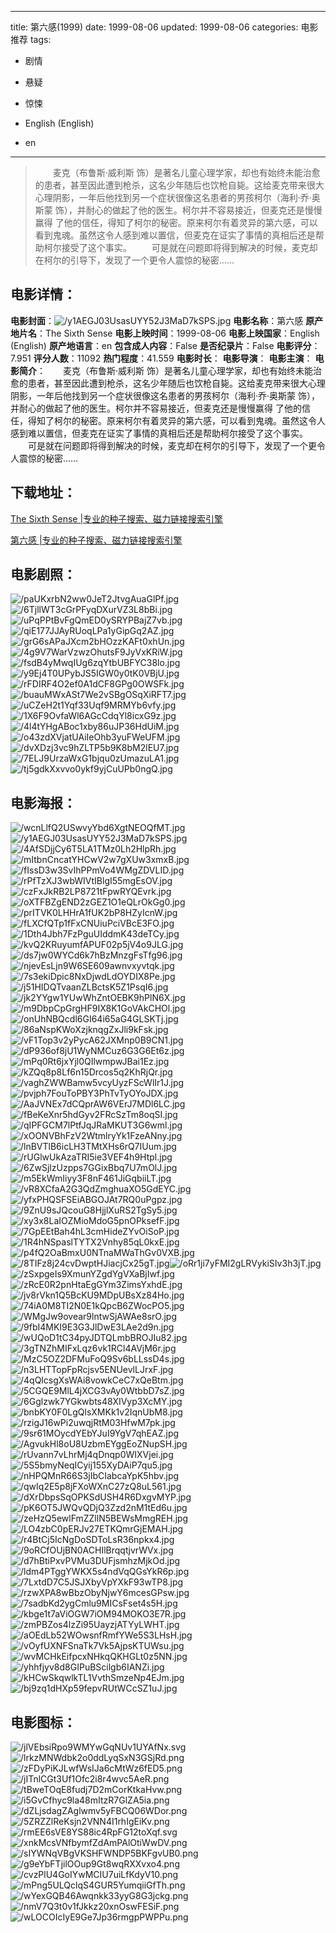 
---
title: 第六感(1999)
date: 1999-08-06
updated: 1999-08-06
categories: 电影推荐
tags:
- 剧情
- 悬疑
- 惊悚

- English (English)
- en
---


> 　　麦克（布鲁斯·威利斯 饰）是著名儿童心理学家，却也有始终未能治愈的患者，甚至因此遭到枪杀，这名少年随后也饮枪自毙。这给麦克带来很大心理阴影，一年后他找到另一个症状很像这名患者的男孩柯尔（海利·乔·奥斯蒙 饰），并耐心的做起了他的医生。柯尔并不容易接近，但麦克还是慢慢赢得 了他的信任，得知了柯尔的秘密。原来柯尔有着灵异的第六感，可以看到鬼魂。虽然这令人感到难以置信，但麦克在证实了事情的真相后还是帮助柯尔接受了这个事实。  　　可是就在问题即将得到解决的时候，麦克却在柯尔的引导下，发现了一个更令人震惊的秘密……

## **电影详情**：

**电影封面**：<img src="https://image.tmdb.org/t/p/w200/y1AEGJ03UsasUYY52J3MaD7kSPS.jpg" alt="/y1AEGJ03UsasUYY52J3MaD7kSPS.jpg" title="/y1AEGJ03UsasUYY52J3MaD7kSPS.jpg">
**电影名称**：第六感
**原产地片名**：The Sixth Sense
**电影上映时间**：1999-08-06
**电影上映国家**：English (English)
**原产地语言**：en
**包含成人内容**：False
**是否纪录片**：False
**电影评分**：7.951
**评分人数**：11092
**热门程度**：41.559
**电影时长**：
**电影导演**：
**电影主演**：
**电影简介**：　　麦克（布鲁斯·威利斯 饰）是著名儿童心理学家，却也有始终未能治愈的患者，甚至因此遭到枪杀，这名少年随后也饮枪自毙。这给麦克带来很大心理阴影，一年后他找到另一个症状很像这名患者的男孩柯尔（海利·乔·奥斯蒙 饰），并耐心的做起了他的医生。柯尔并不容易接近，但麦克还是慢慢赢得 了他的信任，得知了柯尔的秘密。原来柯尔有着灵异的第六感，可以看到鬼魂。虽然这令人感到难以置信，但麦克在证实了事情的真相后还是帮助柯尔接受了这个事实。  　　可是就在问题即将得到解决的时候，麦克却在柯尔的引导下，发现了一个更令人震惊的秘密……

## **下载地址**：
[The Sixth Sense |专业的种子搜索、磁力链接搜索引擎](https://movie.amd794.com:2083/?search=The%20Sixth%20Sense&ordering=&mode=match_phrase&page_size=10&page=1)

[第六感 |专业的种子搜索、磁力链接搜索引擎](https://movie.amd794.com:2083/?search=%E7%AC%AC%E5%85%AD%E6%84%9F&ordering=&mode=match_phrase&page_size=10&page=1)
 

## **电影剧照**：
<img src="https://image.tmdb.org/t/p/original/paUKxrbN2ww0JeT2JtvgAuaGlPf.jpg" alt="/paUKxrbN2ww0JeT2JtvgAuaGlPf.jpg" title="/paUKxrbN2ww0JeT2JtvgAuaGlPf.jpg"><img src="https://image.tmdb.org/t/p/original/6TjllWT3cGrPFyqDXurVZ3L8bBi.jpg" alt="/6TjllWT3cGrPFyqDXurVZ3L8bBi.jpg" title="/6TjllWT3cGrPFyqDXurVZ3L8bBi.jpg"><img src="https://image.tmdb.org/t/p/original/uPqPPtBvFgQmED0ySRYPBajZ7vb.jpg" alt="/uPqPPtBvFgQmED0ySRYPBajZ7vb.jpg" title="/uPqPPtBvFgQmED0ySRYPBajZ7vb.jpg"><img src="https://image.tmdb.org/t/p/original/qiE177JJAyRUoqLPa1yGipGq2AZ.jpg" alt="/qiE177JJAyRUoqLPa1yGipGq2AZ.jpg" title="/qiE177JJAyRUoqLPa1yGipGq2AZ.jpg"><img src="https://image.tmdb.org/t/p/original/grG6sAPaJXcm2bHOzzKAFt0xhUn.jpg" alt="/grG6sAPaJXcm2bHOzzKAFt0xhUn.jpg" title="/grG6sAPaJXcm2bHOzzKAFt0xhUn.jpg"><img src="https://image.tmdb.org/t/p/original/4g9V7WarVzwzOhutsF9JyVxKRiW.jpg" alt="/4g9V7WarVzwzOhutsF9JyVxKRiW.jpg" title="/4g9V7WarVzwzOhutsF9JyVxKRiW.jpg"><img src="https://image.tmdb.org/t/p/original/fsdB4yMwqIUg6zqYtbUBFYC38lo.jpg" alt="/fsdB4yMwqIUg6zqYtbUBFYC38lo.jpg" title="/fsdB4yMwqIUg6zqYtbUBFYC38lo.jpg"><img src="https://image.tmdb.org/t/p/original/y9Ej4T0UPybJS5IGW0y0tK0VBjU.jpg" alt="/y9Ej4T0UPybJS5IGW0y0tK0VBjU.jpg" title="/y9Ej4T0UPybJS5IGW0y0tK0VBjU.jpg"><img src="https://image.tmdb.org/t/p/original/rFDIRF4O2ef0A1dCF8GPg0OWSFk.jpg" alt="/rFDIRF4O2ef0A1dCF8GPg0OWSFk.jpg" title="/rFDIRF4O2ef0A1dCF8GPg0OWSFk.jpg"><img src="https://image.tmdb.org/t/p/original/buauMWxASt7We2vSBgOSqXiRFT7.jpg" alt="/buauMWxASt7We2vSBgOSqXiRFT7.jpg" title="/buauMWxASt7We2vSBgOSqXiRFT7.jpg"><img src="https://image.tmdb.org/t/p/original/uCZeH2t1Yqf33Uqf9MRMYb6vfy.jpg" alt="/uCZeH2t1Yqf33Uqf9MRMYb6vfy.jpg" title="/uCZeH2t1Yqf33Uqf9MRMYb6vfy.jpg"><img src="https://image.tmdb.org/t/p/original/1X6F9OvfaWl6AGcCdqYl8icxG9z.jpg" alt="/1X6F9OvfaWl6AGcCdqYl8icxG9z.jpg" title="/1X6F9OvfaWl6AGcCdqYl8icxG9z.jpg"><img src="https://image.tmdb.org/t/p/original/4l4tYHgABoc1xby86uJP36HdUiM.jpg" alt="/4l4tYHgABoc1xby86uJP36HdUiM.jpg" title="/4l4tYHgABoc1xby86uJP36HdUiM.jpg"><img src="https://image.tmdb.org/t/p/original/o43zdXVjatUAiIeOhb3yuFWeUFM.jpg" alt="/o43zdXVjatUAiIeOhb3yuFWeUFM.jpg" title="/o43zdXVjatUAiIeOhb3yuFWeUFM.jpg"><img src="https://image.tmdb.org/t/p/original/dvXDzj3vc9hZLTP5b9K8bM2lEU7.jpg" alt="/dvXDzj3vc9hZLTP5b9K8bM2lEU7.jpg" title="/dvXDzj3vc9hZLTP5b9K8bM2lEU7.jpg"><img src="https://image.tmdb.org/t/p/original/7ELJ9UrzaWxG1bjqu0zUmazuLA1.jpg" alt="/7ELJ9UrzaWxG1bjqu0zUmazuLA1.jpg" title="/7ELJ9UrzaWxG1bjqu0zUmazuLA1.jpg"><img src="https://image.tmdb.org/t/p/original/tj5gdkXxvvo0ykf9yjCuUPb0ngQ.jpg" alt="/tj5gdkXxvvo0ykf9yjCuUPb0ngQ.jpg" title="/tj5gdkXxvvo0ykf9yjCuUPb0ngQ.jpg">

## **电影海报**：
<img src="https://image.tmdb.org/t/p/original/wcnLlfQ2USwvyYbd6XgtNEOQfMT.jpg" alt="/wcnLlfQ2USwvyYbd6XgtNEOQfMT.jpg" title="/wcnLlfQ2USwvyYbd6XgtNEOQfMT.jpg"><img src="https://image.tmdb.org/t/p/original/y1AEGJ03UsasUYY52J3MaD7kSPS.jpg" alt="/y1AEGJ03UsasUYY52J3MaD7kSPS.jpg" title="/y1AEGJ03UsasUYY52J3MaD7kSPS.jpg"><img src="https://image.tmdb.org/t/p/original/4AfSDjjCy6T5LA1TMz0Lh2HlpRh.jpg" alt="/4AfSDjjCy6T5LA1TMz0Lh2HlpRh.jpg" title="/4AfSDjjCy6T5LA1TMz0Lh2HlpRh.jpg"><img src="https://image.tmdb.org/t/p/original/mItbnCncatYHCwV2w7gXUw3xmxB.jpg" alt="/mItbnCncatYHCwV2w7gXUw3xmxB.jpg" title="/mItbnCncatYHCwV2w7gXUw3xmxB.jpg"><img src="https://image.tmdb.org/t/p/original/fIssD3w3SvIhPPmVo4WMgZDVLID.jpg" alt="/fIssD3w3SvIhPPmVo4WMgZDVLID.jpg" title="/fIssD3w3SvIhPPmVo4WMgZDVLID.jpg"><img src="https://image.tmdb.org/t/p/original/rPfTzXJ3wbWIVtIBlgI55mgEsOV.jpg" alt="/rPfTzXJ3wbWIVtIBlgI55mgEsOV.jpg" title="/rPfTzXJ3wbWIVtIBlgI55mgEsOV.jpg"><img src="https://image.tmdb.org/t/p/original/czFxJkRB2LP8721tFpwRYQEvrk.jpg" alt="/czFxJkRB2LP8721tFpwRYQEvrk.jpg" title="/czFxJkRB2LP8721tFpwRYQEvrk.jpg"><img src="https://image.tmdb.org/t/p/original/oXTFBZgEND2zGEZ1O1eQLrOkGg0.jpg" alt="/oXTFBZgEND2zGEZ1O1eQLrOkGg0.jpg" title="/oXTFBZgEND2zGEZ1O1eQLrOkGg0.jpg"><img src="https://image.tmdb.org/t/p/original/prITVK0LHHrA1fUK2bP8HZyIcnW.jpg" alt="/prITVK0LHHrA1fUK2bP8HZyIcnW.jpg" title="/prITVK0LHHrA1fUK2bP8HZyIcnW.jpg"><img src="https://image.tmdb.org/t/p/original/fLXCfQTp1fFxCNUiuPciVBcE3FO.jpg" alt="/fLXCfQTp1fFxCNUiuPciVBcE3FO.jpg" title="/fLXCfQTp1fFxCNUiuPciVBcE3FO.jpg"><img src="https://image.tmdb.org/t/p/original/1Dth4Jbh7FzPguUIddmK43deTCy.jpg" alt="/1Dth4Jbh7FzPguUIddmK43deTCy.jpg" title="/1Dth4Jbh7FzPguUIddmK43deTCy.jpg"><img src="https://image.tmdb.org/t/p/original/kvQ2KRuyumfAPUF02p5jV4o9JLG.jpg" alt="/kvQ2KRuyumfAPUF02p5jV4o9JLG.jpg" title="/kvQ2KRuyumfAPUF02p5jV4o9JLG.jpg"><img src="https://image.tmdb.org/t/p/original/ds7jw0WYCd6k7hBzMnzgFsTfg96.jpg" alt="/ds7jw0WYCd6k7hBzMnzgFsTfg96.jpg" title="/ds7jw0WYCd6k7hBzMnzgFsTfg96.jpg"><img src="https://image.tmdb.org/t/p/original/njevEsLjn9W6SE609awnvxyvtqk.jpg" alt="/njevEsLjn9W6SE609awnvxyvtqk.jpg" title="/njevEsLjn9W6SE609awnvxyvtqk.jpg"><img src="https://image.tmdb.org/t/p/original/7s3ekiDpic8NxDjwdLdOYDIX8Pe.jpg" alt="/7s3ekiDpic8NxDjwdLdOYDIX8Pe.jpg" title="/7s3ekiDpic8NxDjwdLdOYDIX8Pe.jpg"><img src="https://image.tmdb.org/t/p/original/j51HIDQTvaanZLBctsK5Z1PsqI6.jpg" alt="/j51HIDQTvaanZLBctsK5Z1PsqI6.jpg" title="/j51HIDQTvaanZLBctsK5Z1PsqI6.jpg"><img src="https://image.tmdb.org/t/p/original/jk2YYgw1YUwWhZntOEBK9hPlN6X.jpg" alt="/jk2YYgw1YUwWhZntOEBK9hPlN6X.jpg" title="/jk2YYgw1YUwWhZntOEBK9hPlN6X.jpg"><img src="https://image.tmdb.org/t/p/original/m9DbpCpGrgHF9IX8K1GoVAkCHOl.jpg" alt="/m9DbpCpGrgHF9IX8K1GoVAkCHOl.jpg" title="/m9DbpCpGrgHF9IX8K1GoVAkCHOl.jpg"><img src="https://image.tmdb.org/t/p/original/onUhNBQcdl6GI64i65aG4GLSKTj.jpg" alt="/onUhNBQcdl6GI64i65aG4GLSKTj.jpg" title="/onUhNBQcdl6GI64i65aG4GLSKTj.jpg"><img src="https://image.tmdb.org/t/p/original/86aNspKWoXzjknqgZxJli9kFsk.jpg" alt="/86aNspKWoXzjknqgZxJli9kFsk.jpg" title="/86aNspKWoXzjknqgZxJli9kFsk.jpg"><img src="https://image.tmdb.org/t/p/original/vF1Top3v2yPycA62JXMnp0B9CN1.jpg" alt="/vF1Top3v2yPycA62JXMnp0B9CN1.jpg" title="/vF1Top3v2yPycA62JXMnp0B9CN1.jpg"><img src="https://image.tmdb.org/t/p/original/dP936of8jU1WyNMCuz6G3G6Et6z.jpg" alt="/dP936of8jU1WyNMCuz6G3G6Et6z.jpg" title="/dP936of8jU1WyNMCuz6G3G6Et6z.jpg"><img src="https://image.tmdb.org/t/p/original/mPq0Rt6jxYjl0QIlwmpwJBai1Ez.jpg" alt="/mPq0Rt6jxYjl0QIlwmpwJBai1Ez.jpg" title="/mPq0Rt6jxYjl0QIlwmpwJBai1Ez.jpg"><img src="https://image.tmdb.org/t/p/original/kZQq8p8Lf6n15Drcos5q2KhRjQr.jpg" alt="/kZQq8p8Lf6n15Drcos5q2KhRjQr.jpg" title="/kZQq8p8Lf6n15Drcos5q2KhRjQr.jpg"><img src="https://image.tmdb.org/t/p/original/vaghZWWBamw5vcyUyzFScWlIr1J.jpg" alt="/vaghZWWBamw5vcyUyzFScWlIr1J.jpg" title="/vaghZWWBamw5vcyUyzFScWlIr1J.jpg"><img src="https://image.tmdb.org/t/p/original/pvjph7FouToPBY3PhTvTyOYoJDX.jpg" alt="/pvjph7FouToPBY3PhTvTyOYoJDX.jpg" title="/pvjph7FouToPBY3PhTvTyOYoJDX.jpg"><img src="https://image.tmdb.org/t/p/original/AaJVNEx7dCQprAW6VErJ7MDl6LC.jpg" alt="/AaJVNEx7dCQprAW6VErJ7MDl6LC.jpg" title="/AaJVNEx7dCQprAW6VErJ7MDl6LC.jpg"><img src="https://image.tmdb.org/t/p/original/fBeKeXnr5hdGyv2FRcSzTm8oqSI.jpg" alt="/fBeKeXnr5hdGyv2FRcSzTm8oqSI.jpg" title="/fBeKeXnr5hdGyv2FRcSzTm8oqSI.jpg"><img src="https://image.tmdb.org/t/p/original/qIPFGCM7lPtfJqJRaMKUT3G6wml.jpg" alt="/qIPFGCM7lPtfJqJRaMKUT3G6wml.jpg" title="/qIPFGCM7lPtfJqJRaMKUT3G6wml.jpg"><img src="https://image.tmdb.org/t/p/original/xOONVBhFzV2WtmlryYk1FzeANny.jpg" alt="/xOONVBhFzV2WtmlryYk1FzeANny.jpg" title="/xOONVBhFzV2WtmlryYk1FzeANny.jpg"><img src="https://image.tmdb.org/t/p/original/lnBVTlB6icLH3TMtXHs6rQ7IUum.jpg" alt="/lnBVTlB6icLH3TMtXHs6rQ7IUum.jpg" title="/lnBVTlB6icLH3TMtXHs6rQ7IUum.jpg"><img src="https://image.tmdb.org/t/p/original/rUGlwUkAzaTRI5ie3VEF4h9Htpl.jpg" alt="/rUGlwUkAzaTRI5ie3VEF4h9Htpl.jpg" title="/rUGlwUkAzaTRI5ie3VEF4h9Htpl.jpg"><img src="https://image.tmdb.org/t/p/original/6ZwSjlzUzpps7GGixBbq7U7mOlJ.jpg" alt="/6ZwSjlzUzpps7GGixBbq7U7mOlJ.jpg" title="/6ZwSjlzUzpps7GGixBbq7U7mOlJ.jpg"><img src="https://image.tmdb.org/t/p/original/m5EkWmIiyy3F8nF461JiGqbiiLT.jpg" alt="/m5EkWmIiyy3F8nF461JiGqbiiLT.jpg" title="/m5EkWmIiyy3F8nF461JiGqbiiLT.jpg"><img src="https://image.tmdb.org/t/p/original/vR8XCfaA2G3QdZmghuaXO5GdEYC.jpg" alt="/vR8XCfaA2G3QdZmghuaXO5GdEYC.jpg" title="/vR8XCfaA2G3QdZmghuaXO5GdEYC.jpg"><img src="https://image.tmdb.org/t/p/original/yfxPHQSFSEiABGOJAt7RQ0uPgpz.jpg" alt="/yfxPHQSFSEiABGOJAt7RQ0uPgpz.jpg" title="/yfxPHQSFSEiABGOJAt7RQ0uPgpz.jpg"><img src="https://image.tmdb.org/t/p/original/9ZnU9sJQcouG8HjjlXuRS2TgSy5.jpg" alt="/9ZnU9sJQcouG8HjjlXuRS2TgSy5.jpg" title="/9ZnU9sJQcouG8HjjlXuRS2TgSy5.jpg"><img src="https://image.tmdb.org/t/p/original/xy3x8LaIOZMioMdoG5pnOPksefF.jpg" alt="/xy3x8LaIOZMioMdoG5pnOPksefF.jpg" title="/xy3x8LaIOZMioMdoG5pnOPksefF.jpg"><img src="https://image.tmdb.org/t/p/original/7GpEEtBah4hL3cmHideZYvOiSoP.jpg" alt="/7GpEEtBah4hL3cmHideZYvOiSoP.jpg" title="/7GpEEtBah4hL3cmHideZYvOiSoP.jpg"><img src="https://image.tmdb.org/t/p/original/1R4hNSpaslTYTX2Vnhy85qL0kxE.jpg" alt="/1R4hNSpaslTYTX2Vnhy85qL0kxE.jpg" title="/1R4hNSpaslTYTX2Vnhy85qL0kxE.jpg"><img src="https://image.tmdb.org/t/p/original/p4fQ2OaBmxU0NTnaMWaThGv0VXB.jpg" alt="/p4fQ2OaBmxU0NTnaMWaThGv0VXB.jpg" title="/p4fQ2OaBmxU0NTnaMWaThGv0VXB.jpg"><img src="https://image.tmdb.org/t/p/original/8TIFz8j24cvDwptHJiacjCx25gT.jpg" alt="/8TIFz8j24cvDwptHJiacjCx25gT.jpg" title="/8TIFz8j24cvDwptHJiacjCx25gT.jpg"><img src="https://image.tmdb.org/t/p/original/oRr1ji7yFMI2gLRVykiSIv3h3jT.jpg" alt="/oRr1ji7yFMI2gLRVykiSIv3h3jT.jpg" title="/oRr1ji7yFMI2gLRVykiSIv3h3jT.jpg"><img src="https://image.tmdb.org/t/p/original/zSxpgeIs9XmunYZgdYgVXaBjIwf.jpg" alt="/zSxpgeIs9XmunYZgdYgVXaBjIwf.jpg" title="/zSxpgeIs9XmunYZgdYgVXaBjIwf.jpg"><img src="https://image.tmdb.org/t/p/original/zRcE0R2pnHtaEgGYm3ZimsYxhdE.jpg" alt="/zRcE0R2pnHtaEgGYm3ZimsYxhdE.jpg" title="/zRcE0R2pnHtaEgGYm3ZimsYxhdE.jpg"><img src="https://image.tmdb.org/t/p/original/jv8rVkn1Q5BcKU9MDpUBsXz84Ho.jpg" alt="/jv8rVkn1Q5BcKU9MDpUBsXz84Ho.jpg" title="/jv8rVkn1Q5BcKU9MDpUBsXz84Ho.jpg"><img src="https://image.tmdb.org/t/p/original/74iA0M8TI2N0E1kQpcB6ZWocPO5.jpg" alt="/74iA0M8TI2N0E1kQpcB6ZWocPO5.jpg" title="/74iA0M8TI2N0E1kQpcB6ZWocPO5.jpg"><img src="https://image.tmdb.org/t/p/original/WMgJw9ovear9lntwSjAWAe8srO.jpg" alt="/WMgJw9ovear9lntwSjAWAe8srO.jpg" title="/WMgJw9ovear9lntwSjAWAe8srO.jpg"><img src="https://image.tmdb.org/t/p/original/9fbI4MKI9E3G3JlDwE3LAe2d9n.jpg" alt="/9fbI4MKI9E3G3JlDwE3LAe2d9n.jpg" title="/9fbI4MKI9E3G3JlDwE3LAe2d9n.jpg"><img src="https://image.tmdb.org/t/p/original/wUQoD1tC34pyJDTQLmbBROJIu82.jpg" alt="/wUQoD1tC34pyJDTQLmbBROJIu82.jpg" title="/wUQoD1tC34pyJDTQLmbBROJIu82.jpg"><img src="https://image.tmdb.org/t/p/original/3gTNZhMIFxLqz6vk1RCl4AVjM6r.jpg" alt="/3gTNZhMIFxLqz6vk1RCl4AVjM6r.jpg" title="/3gTNZhMIFxLqz6vk1RCl4AVjM6r.jpg"><img src="https://image.tmdb.org/t/p/original/MzC5OZ2DFMuFoQ9Sv6bLLssD4s.jpg" alt="/MzC5OZ2DFMuFoQ9Sv6bLLssD4s.jpg" title="/MzC5OZ2DFMuFoQ9Sv6bLLssD4s.jpg"><img src="https://image.tmdb.org/t/p/original/n3LHTTopFpRcjsv5ENUevlLJrxF.jpg" alt="/n3LHTTopFpRcjsv5ENUevlLJrxF.jpg" title="/n3LHTTopFpRcjsv5ENUevlLJrxF.jpg"><img src="https://image.tmdb.org/t/p/original/4qQlcsgXsWAi8vowkCeC7xQeBtm.jpg" alt="/4qQlcsgXsWAi8vowkCeC7xQeBtm.jpg" title="/4qQlcsgXsWAi8vowkCeC7xQeBtm.jpg"><img src="https://image.tmdb.org/t/p/original/5CGQE9MlL4jXCG3vAy0WtbbD7sZ.jpg" alt="/5CGQE9MlL4jXCG3vAy0WtbbD7sZ.jpg" title="/5CGQE9MlL4jXCG3vAy0WtbbD7sZ.jpg"><img src="https://image.tmdb.org/t/p/original/6Gglzwk7YGkwbts48XIVyp3XcMY.jpg" alt="/6Gglzwk7YGkwbts48XIVyp3XcMY.jpg" title="/6Gglzwk7YGkwbts48XIVyp3XcMY.jpg"><img src="https://image.tmdb.org/t/p/original/bnbKY0F0LgQlsXMKk1v2IqnUbM8.jpg" alt="/bnbKY0F0LgQlsXMKk1v2IqnUbM8.jpg" title="/bnbKY0F0LgQlsXMKk1v2IqnUbM8.jpg"><img src="https://image.tmdb.org/t/p/original/rzigJ16wPi2uwqjRtM03HfwM7pk.jpg" alt="/rzigJ16wPi2uwqjRtM03HfwM7pk.jpg" title="/rzigJ16wPi2uwqjRtM03HfwM7pk.jpg"><img src="https://image.tmdb.org/t/p/original/9sr61MOycdYEbYJuI9YgV7qhEAZ.jpg" alt="/9sr61MOycdYEbYJuI9YgV7qhEAZ.jpg" title="/9sr61MOycdYEbYJuI9YgV7qhEAZ.jpg"><img src="https://image.tmdb.org/t/p/original/AgvukHl8oU8UzbmEYggEoZNupSH.jpg" alt="/AgvukHl8oU8UzbmEYggEoZNupSH.jpg" title="/AgvukHl8oU8UzbmEYggEoZNupSH.jpg"><img src="https://image.tmdb.org/t/p/original/rUvann7vLhrMj4qDnqp0WIXVjei.jpg" alt="/rUvann7vLhrMj4qDnqp0WIXVjei.jpg" title="/rUvann7vLhrMj4qDnqp0WIXVjei.jpg"><img src="https://image.tmdb.org/t/p/original/5S5bmyNeqICyij155XyDAiP7qu5.jpg" alt="/5S5bmyNeqICyij155XyDAiP7qu5.jpg" title="/5S5bmyNeqICyij155XyDAiP7qu5.jpg"><img src="https://image.tmdb.org/t/p/original/nHPQMnR66S3jIbCIabcaYpK5hbv.jpg" alt="/nHPQMnR66S3jIbCIabcaYpK5hbv.jpg" title="/nHPQMnR66S3jIbCIabcaYpK5hbv.jpg"><img src="https://image.tmdb.org/t/p/original/qwIq2E5p8jFXoWXnC27zQ8uL561.jpg" alt="/qwIq2E5p8jFXoWXnC27zQ8uL561.jpg" title="/qwIq2E5p8jFXoWXnC27zQ8uL561.jpg"><img src="https://image.tmdb.org/t/p/original/dXrDbpsSqOPKSdUSH4R6DxgvMYP.jpg" alt="/dXrDbpsSqOPKSdUSH4R6DxgvMYP.jpg" title="/dXrDbpsSqOPKSdUSH4R6DxgvMYP.jpg"><img src="https://image.tmdb.org/t/p/original/pK6OT5JWQvQDjQ3Zzd2nM1tEd6u.jpg" alt="/pK6OT5JWQvQDjQ3Zzd2nM1tEd6u.jpg" title="/pK6OT5JWQvQDjQ3Zzd2nM1tEd6u.jpg"><img src="https://image.tmdb.org/t/p/original/zeHzQ5ewlFmZZllN5BEWsMmgREH.jpg" alt="/zeHzQ5ewlFmZZllN5BEWsMmgREH.jpg" title="/zeHzQ5ewlFmZZllN5BEWsMmgREH.jpg"><img src="https://image.tmdb.org/t/p/original/LO4zbC0pERJv27ETKQmrGjEMAH.jpg" alt="/LO4zbC0pERJv27ETKQmrGjEMAH.jpg" title="/LO4zbC0pERJv27ETKQmrGjEMAH.jpg"><img src="https://image.tmdb.org/t/p/original/r4BtCj5IcNgDoSDToLsR36npkx4.jpg" alt="/r4BtCj5IcNgDoSDToLsR36npkx4.jpg" title="/r4BtCj5IcNgDoSDToLsR36npkx4.jpg"><img src="https://image.tmdb.org/t/p/original/9oRCfOUjBN0ACHIlBrqqtjvrWVx.jpg" alt="/9oRCfOUjBN0ACHIlBrqqtjvrWVx.jpg" title="/9oRCfOUjBN0ACHIlBrqqtjvrWVx.jpg"><img src="https://image.tmdb.org/t/p/original/d7hBtiPxvPVMu3DUFjsmhzMjkOd.jpg" alt="/d7hBtiPxvPVMu3DUFjsmhzMjkOd.jpg" title="/d7hBtiPxvPVMu3DUFjsmhzMjkOd.jpg"><img src="https://image.tmdb.org/t/p/original/ldm4PTggYWKX5s4ndVqQGsYkR6p.jpg" alt="/ldm4PTggYWKX5s4ndVqQGsYkR6p.jpg" title="/ldm4PTggYWKX5s4ndVqQGsYkR6p.jpg"><img src="https://image.tmdb.org/t/p/original/7LxtdD7C5JSJXbyVpYXkF93wTP8.jpg" alt="/7LxtdD7C5JSJXbyVpYXkF93wTP8.jpg" title="/7LxtdD7C5JSJXbyVpYXkF93wTP8.jpg"><img src="https://image.tmdb.org/t/p/original/rzwXPA8wBbzObyNjwY6mcesGPsw.jpg" alt="/rzwXPA8wBbzObyNjwY6mcesGPsw.jpg" title="/rzwXPA8wBbzObyNjwY6mcesGPsw.jpg"><img src="https://image.tmdb.org/t/p/original/7sadbKd2ygCmlu9MICsFset4s5H.jpg" alt="/7sadbKd2ygCmlu9MICsFset4s5H.jpg" title="/7sadbKd2ygCmlu9MICsFset4s5H.jpg"><img src="https://image.tmdb.org/t/p/original/kbge1t7aViOGW7iOM94MOKO3E7R.jpg" alt="/kbge1t7aViOGW7iOM94MOKO3E7R.jpg" title="/kbge1t7aViOGW7iOM94MOKO3E7R.jpg"><img src="https://image.tmdb.org/t/p/original/zmPBZos4lzZi95UayzjATYyLWHT.jpg" alt="/zmPBZos4lzZi95UayzjATYyLWHT.jpg" title="/zmPBZos4lzZi95UayzjATYyLWHT.jpg"><img src="https://image.tmdb.org/t/p/original/aOEdLb52WOwsnfRmfYWe5S3LHsH.jpg" alt="/aOEdLb52WOwsnfRmfYWe5S3LHsH.jpg" title="/aOEdLb52WOwsnfRmfYWe5S3LHsH.jpg"><img src="https://image.tmdb.org/t/p/original/vOyfUXNFSnaTk7Vk5AjpsKTUWsu.jpg" alt="/vOyfUXNFSnaTk7Vk5AjpsKTUWsu.jpg" title="/vOyfUXNFSnaTk7Vk5AjpsKTUWsu.jpg"><img src="https://image.tmdb.org/t/p/original/wvMCHkEifpcxNHkqQKHGLt0z5NN.jpg" alt="/wvMCHkEifpcxNHkqQKHGLt0z5NN.jpg" title="/wvMCHkEifpcxNHkqQKHGLt0z5NN.jpg"><img src="https://image.tmdb.org/t/p/original/yhhfjyv8d8GIPuBScilgb6IANZi.jpg" alt="/yhhfjyv8d8GIPuBScilgb6IANZi.jpg" title="/yhhfjyv8d8GIPuBScilgb6IANZi.jpg"><img src="https://image.tmdb.org/t/p/original/kHCwSkqwlkTL1VvthSmzeNp4EJm.jpg" alt="/kHCwSkqwlkTL1VvthSmzeNp4EJm.jpg" title="/kHCwSkqwlkTL1VvthSmzeNp4EJm.jpg"><img src="https://image.tmdb.org/t/p/original/bj9zq1dHXp59fepvRUtWCcSZ1uJ.jpg" alt="/bj9zq1dHXp59fepvRUtWCcSZ1uJ.jpg" title="/bj9zq1dHXp59fepvRUtWCcSZ1uJ.jpg">

## **电影图标**：
<img src="https://image.tmdb.org/t/p/original/jlVEbsiRpo9WMYwGqNUv1UYAfNx.svg" alt="/jlVEbsiRpo9WMYwGqNUv1UYAfNx.svg" title="/jlVEbsiRpo9WMYwGqNUv1UYAfNx.svg"><img src="https://image.tmdb.org/t/p/original/lrkzMNWdbk2o0ddLyqSxN3GSjRd.png" alt="/lrkzMNWdbk2o0ddLyqSxN3GSjRd.png" title="/lrkzMNWdbk2o0ddLyqSxN3GSjRd.png"><img src="https://image.tmdb.org/t/p/original/zFDyPiKJLwfWsIJa6cMtWz6fED5.png" alt="/zFDyPiKJLwfWsIJa6cMtWz6fED5.png" title="/zFDyPiKJLwfWsIJa6cMtWz6fED5.png"><img src="https://image.tmdb.org/t/p/original/jITnlCGt3Uf1Ofc2i8r4wvc5AeR.png" alt="/jITnlCGt3Uf1Ofc2i8r4wvc5AeR.png" title="/jITnlCGt3Uf1Ofc2i8r4wvc5AeR.png"><img src="https://image.tmdb.org/t/p/original/tBweTOqE8fudj7D2mCorKtkaHvw.png" alt="/tBweTOqE8fudj7D2mCorKtkaHvw.png" title="/tBweTOqE8fudj7D2mCorKtkaHvw.png"><img src="https://image.tmdb.org/t/p/original/i5GvCfhyc9la48mItzR7GlZA5ia.png" alt="/i5GvCfhyc9la48mItzR7GlZA5ia.png" title="/i5GvCfhyc9la48mItzR7GlZA5ia.png"><img src="https://image.tmdb.org/t/p/original/dZLjsdagZAglwmv5yFBCQ06WDor.png" alt="/dZLjsdagZAglwmv5yFBCQ06WDor.png" title="/dZLjsdagZAglwmv5yFBCQ06WDor.png"><img src="https://image.tmdb.org/t/p/original/5ZRZZlReKsjn2VNN4I1rhIgEiKv.png" alt="/5ZRZZlReKsjn2VNN4I1rhIgEiKv.png" title="/5ZRZZlReKsjn2VNN4I1rhIgEiKv.png"><img src="https://image.tmdb.org/t/p/original/rmEE6sVE8YS88ic4RpFG12toXqf.svg" alt="/rmEE6sVE8YS88ic4RpFG12toXqf.svg" title="/rmEE6sVE8YS88ic4RpFG12toXqf.svg"><img src="https://image.tmdb.org/t/p/original/xnkMcsVNfbymfZdAmPAlOtiWwDV.png" alt="/xnkMcsVNfbymfZdAmPAlOtiWwDV.png" title="/xnkMcsVNfbymfZdAmPAlOtiWwDV.png"><img src="https://image.tmdb.org/t/p/original/sIYWNqVBgVKSHFWNDP5BKFgvUB0.png" alt="/sIYWNqVBgVKSHFWNDP5BKFgvUB0.png" title="/sIYWNqVBgVKSHFWNDP5BKFgvUB0.png"><img src="https://image.tmdb.org/t/p/original/g9eYbFTjilOOup9Gt8wqRXXvxo4.png" alt="/g9eYbFTjilOOup9Gt8wqRXXvxo4.png" title="/g9eYbFTjilOOup9Gt8wqRXXvxo4.png"><img src="https://image.tmdb.org/t/p/original/cvzPlU4GoIYwMCIU7uiLfKdyV10.png" alt="/cvzPlU4GoIYwMCIU7uiLfKdyV10.png" title="/cvzPlU4GoIYwMCIU7uiLfKdyV10.png"><img src="https://image.tmdb.org/t/p/original/mPng5ULQclqS4GUR5YumqiiGfTh.png" alt="/mPng5ULQclqS4GUR5YumqiiGfTh.png" title="/mPng5ULQclqS4GUR5YumqiiGfTh.png"><img src="https://image.tmdb.org/t/p/original/wYexGQB46Awqnkk33yyG8G3jckg.png" alt="/wYexGQB46Awqnkk33yyG8G3jckg.png" title="/wYexGQB46Awqnkk33yyG8G3jckg.png"><img src="https://image.tmdb.org/t/p/original/nmV7Q3t0v1fJkkz20xnOswFESiF.png" alt="/nmV7Q3t0v1fJkkz20xnOswFESiF.png" title="/nmV7Q3t0v1fJkkz20xnOswFESiF.png"><img src="https://image.tmdb.org/t/p/original/wLOCOIcIyE9Ge7Jp36rmgpPWPPu.png" alt="/wLOCOIcIyE9Ge7Jp36rmgpPWPPu.png" title="/wLOCOIcIyE9Ge7Jp36rmgpPWPPu.png">
